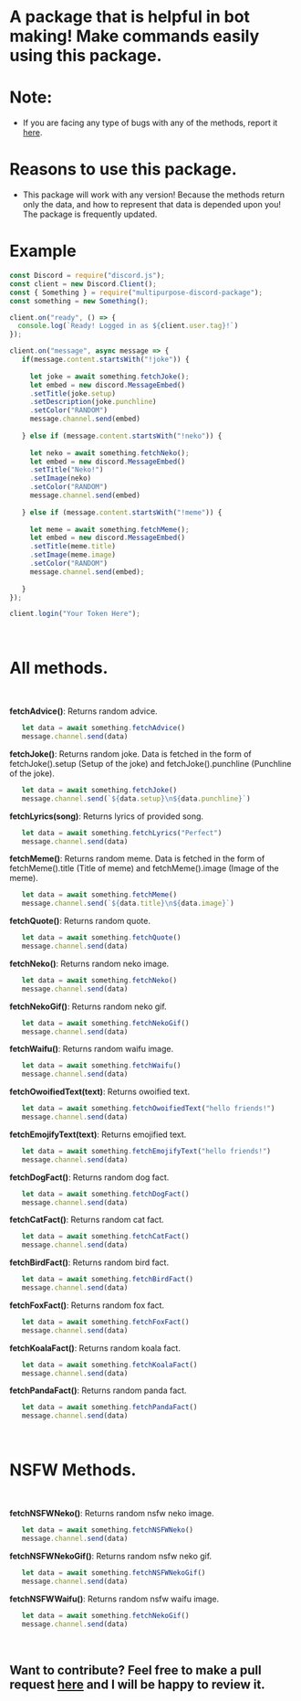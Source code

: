 # A package that is helpful in bot making! Make commands easily using this package.

# Note:
- If you are facing any type of bugs with any of the methods, report it [here](https://github.com/TheLastGamer18/multipurpose-discord-package/issues).

# Reasons to use this package.
- This package will work with any version! Because the methods return only the data, and how to represent that data is depended upon you! The package is frequently updated.

# Example
```javascript
const Discord = require("discord.js");
const client = new Discord.Client();
const { Something } = require("multipurpose-discord-package");
const something = new Something();

client.on("ready", () => {
  console.log(`Ready! Logged in as ${client.user.tag}!`)
});

client.on("message", async message => {
   if(message.content.startsWith("!joke")) {
     
     let joke = await something.fetchJoke();
     let embed = new discord.MessageEmbed()
     .setTitle(joke.setup)
     .setDescription(joke.punchline)
     .setColor("RANDOM")
     message.channel.send(embed)
     
   } else if (message.content.startsWith("!neko")) {
     
     let neko = await something.fetchNeko();
     let embed = new discord.MessageEmbed()
     .setTitle("Neko!")
     .setImage(neko)
     .setColor("RANDOM")
     message.channel.send(embed)
     
   } else if (message.content.startsWith("!meme")) {
     
     let meme = await something.fetchMeme();
     let embed = new discord.MessageEmbed()
     .setTitle(meme.title)
     .setImage(meme.image)
     .setColor("RANDOM")
     message.channel.send(embed);
     
   }
});

client.login("Your Token Here");
```
<br>

# All methods.
<br>

<b>fetchAdvice()</b>: Returns random advice.
```javascript
   let data = await something.fetchAdvice()
   message.channel.send(data)
```

<b>fetchJoke()</b>: Returns random joke. Data is fetched in the form of fetchJoke().setup (Setup of the joke) and fetchJoke().punchline (Punchline of the joke).
```javascript
   let data = await something.fetchJoke()
   message.channel.send(`${data.setup}\n${data.punchline}`)
```

<b>fetchLyrics(song)</b>: Returns lyrics of provided song.
```javascript
   let data = await something.fetchLyrics("Perfect")
   message.channel.send(data)
```

<b>fetchMeme()</b>: Returns random meme. Data is fetched in the form of fetchMeme().title (Title of meme) and fetchMeme().image (Image of the meme).
```javascript
   let data = await something.fetchMeme()
   message.channel.send(`${data.title}\n${data.image}`)
```

<b>fetchQuote()</b>: Returns random quote.
```javascript
   let data = await something.fetchQuote()
   message.channel.send(data)
```

<b>fetchNeko()</b>: Returns random neko image.
```javascript
   let data = await something.fetchNeko()
   message.channel.send(data)
```

<b>fetchNekoGif()</b>: Returns random neko gif.
```javascript
   let data = await something.fetchNekoGif()
   message.channel.send(data)
```

<b>fetchWaifu()</b>: Returns random waifu image.
```javascript
   let data = await something.fetchWaifu()
   message.channel.send(data)
```

<b>fetchOwoifiedText(text)</b>: Returns owoified text.
```javascript
   let data = await something.fetchOwoifiedText("hello friends!")
   message.channel.send(data)
```

<b>fetchEmojifyText(text)</b>: Returns emojified text.
```javascript
   let data = await something.fetchEmojifyText("hello friends!")
   message.channel.send(data)
```

<b>fetchDogFact()</b>: Returns random dog fact.
```javascript
   let data = await something.fetchDogFact()
   message.channel.send(data)
```

<b>fetchCatFact()</b>: Returns random cat fact.
```javascript
   let data = await something.fetchCatFact()
   message.channel.send(data)
```

<b>fetchBirdFact()</b>: Returns random bird fact.
```javascript
   let data = await something.fetchBirdFact()
   message.channel.send(data)
```

<b>fetchFoxFact()</b>: Returns random fox fact.
```javascript
   let data = await something.fetchFoxFact()
   message.channel.send(data)
```

<b>fetchKoalaFact()</b>: Returns random koala fact.
```javascript
   let data = await something.fetchKoalaFact()
   message.channel.send(data)
```

<b>fetchPandaFact()</b>: Returns random panda fact.
```javascript
   let data = await something.fetchPandaFact()
   message.channel.send(data)
```

<br>

# NSFW Methods.
<br>

<b>fetchNSFWNeko()</b>: Returns random nsfw neko image.
```javascript
   let data = await something.fetchNSFWNeko()
   message.channel.send(data)
```

<b>fetchNSFWNekoGif()</b>: Returns random nsfw neko gif.
```javascript
   let data = await something.fetchNSFWNekoGif()
   message.channel.send(data)
```

<b>fetchNSFWWaifu()</b>: Returns random nsfw waifu image.
```javascript
   let data = await something.fetchNekoGif()
   message.channel.send(data)
```
<br>

## Want to contribute? Feel free to make a pull request [here](https://github.com/TheLastGamer18/multipurpose-discord-package) and I will be happy to review it.
